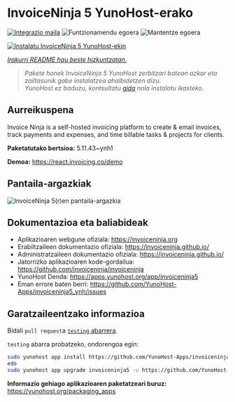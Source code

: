 <!--
Ohart ongi: README hau automatikoki sortu da <https://github.com/YunoHost/apps/tree/master/tools/readme_generator>ri esker
EZ editatu eskuz.
-->

# InvoiceNinja 5 YunoHost-erako

[![Integrazio maila](https://apps.yunohost.org/badge/integration/invoiceninja5)](https://ci-apps.yunohost.org/ci/apps/invoiceninja5/)
![Funtzionamendu egoera](https://apps.yunohost.org/badge/state/invoiceninja5)
![Mantentze egoera](https://apps.yunohost.org/badge/maintained/invoiceninja5)

[![Instalatu InvoiceNinja 5 YunoHost-ekin](https://install-app.yunohost.org/install-with-yunohost.svg)](https://install-app.yunohost.org/?app=invoiceninja5)

*[Irakurri README hau beste hizkuntzatan.](./ALL_README.md)*

> *Pakete honek InvoiceNinja 5 YunoHost zerbitzari batean azkar eta zailtasunik gabe instalatzea ahalbidetzen dizu.*  
> *YunoHost ez baduzu, kontsultatu [gida](https://yunohost.org/install) nola instalatu ikasteko.*

## Aurreikuspena

Invoice Ninja is a self-hosted invoicing platform to create & email invoices, track payments and expenses, and time billable tasks & projects for clients.


**Paketatutako bertsioa:** 5.11.43~ynh1

**Demoa:** <https://react.invoicing.co/demo>

## Pantaila-argazkiak

![InvoiceNinja 5(r)en pantaila-argazkia](./doc/screenshots/Create-Invoices-in-Seconds.png)

## Dokumentazioa eta baliabideak

- Aplikazioaren webgune ofiziala: <https://invoiceninja.org>
- Erabiltzaileen dokumentazio ofiziala: <https://invoiceninja.github.io/>
- Administratzaileen dokumentazio ofiziala: <https://invoiceninja.github.io/>
- Jatorrizko aplikazioaren kode-gordailua: <https://github.com/invoiceninja/invoiceninja>
- YunoHost Denda: <https://apps.yunohost.org/app/invoiceninja5>
- Eman errore baten berri: <https://github.com/YunoHost-Apps/invoiceninja5_ynh/issues>

## Garatzaileentzako informazioa

Bidali `pull request`a [`testing` abarrera](https://github.com/YunoHost-Apps/invoiceninja5_ynh/tree/testing).

`testing` abarra probatzeko, ondorengoa egin:

```bash
sudo yunohost app install https://github.com/YunoHost-Apps/invoiceninja5_ynh/tree/testing --debug
edo
sudo yunohost app upgrade invoiceninja5 -u https://github.com/YunoHost-Apps/invoiceninja5_ynh/tree/testing --debug
```

**Informazio gehiago aplikazioaren paketatzeari buruz:** <https://yunohost.org/packaging_apps>
